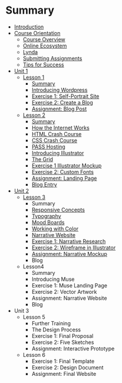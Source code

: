 # Summary

* [Introduction](README.md)
* [Course Orientation](course-orientation.md)
  * [Course Overview](course-orientation/welcome.md)
  * [Online Ecosystem](course-orientation/online-ecosystem.md)
  * [Lynda ](course-orientation/lynda.md)
  * [Submitting Assignments](course-orientation/open-studio.md)
  * [Tips for Success](course-orientation/tips-for-success.md)
* [Unit 1](unit-1.md)
  * [Lesson 1](unit-1/lesson-1.md)
    * [Summary](unit-1/lesson-1/summary.md)
    * [Introducing Wordpress](unit-1/lesson-1/introducing-wordpress.md)
    * [Exercise 1: Self-Portrait Site](unit-1/lesson-1/exercise-1-self-portrait-site.md)
    * [Exercise 2: Create a Blog](unit-1/lesson-1/exercise-2-create-a-blog.md)
    * [Assignment: Blog Post](unit-1/lesson-1/assignment-blog-post.md)
  * [Lesson 2](lesson-2.md)
    * [Summary](lesson-2/summary.md)
    * [How the Internet Works](lesson-2/how-the-internet-works.md)
    * [HTML Crash Course](lesson-2/intro-to-html.md)
    * [CSS Crash Course](lesson-2/css-crash-course.md)
    * [PASS Hosting](lesson-2/pass-hosting.md)
    * [Introducing Illustrator](unit-2/lesson-3/introducing-illustrator.md)
    * [The Grid](lesson-2/the-grid.md)
    * [Exercise 1 Illustrator Mockup](lesson-2/exercise-1break-the-internet.md)
    * [Exercise 2: Custom Fonts](lesson-2/exercise-2-hello-world.md)
    * [Assignment: Landing Page](lesson-2/assignment-dueling-stylesheets.md)
    * [Blog Entry](lesson-2/blog-entry.md)
* [Unit 2](unit-2.md)
  * [Lesson 3](unit-2/lesson-3.md)
    * Summary
    * [Responsive Concepts](unit-2/lesson-3/responsive-concepts.md)
    * [Typography](unit-2/lesson-3/typography.md)
    * [Mood Boards](unit-2/lesson-3/mood-boards.md)
    * [Working with Color](unit-2/lesson-3/working-with-color.md)
    * [Narrative Website](unit-2/lesson-3/narrative-website.md)
    * [Exercise 1: Narrative Research](unit-2/lesson-3/exercise-2-breakpoint-madness.md)
    * [Exercise 2: Wireframe in Illustrator](unit-2/lesson-3/exercise-2-wireframes-in-illustrator.md)
    * [Assignment: Narrative Mockup ](unit-2/lesson-3/assignment-narrative-mockup.md)
    * Blog
  * Lesson4
    * Summary
    * Introducing Muse
    * Exercise 1: Muse Landing Page
    * Exercise 2: Vector Artwork
    * Assignment: Narrative Website
    * Blog
* Unit 3
  * Lesson 5
    * Further Training
    * The Design Process
    * Exercise 1: Final Proposal
    * Exercise 2: Five Sketches
    * Assignment: Interactive Prototype
  * Lesson 6
    * Exercise 1: Final Template
    * Exercise 2: Design Document
    * Assignment: Final Website

